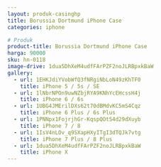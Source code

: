 ```yaml
---
layout: produk-casinghp
title: Borussia Dortmund iPhone Case
categories: iphone

# Produk
product-title: Borussia Dortmund iPhone Case
harga: 90000
sku: hn-0118
image-drive: 1dua5DhXeM4udfFArPZF2noJLRBpxkBaW
gallery:
  - url: 1EHKJdiYVobWfQ3fNRgiNbLoN49zKhTF0
    title: iPhone 5 / 5s / SE
  - url: 1lNbrNPOn9uwNZbjRYA9KNhYcEHcssH4j
    title: iPhone 6 / 6s
  - url: 1UBG4JMErilDXs62t70dBMdvKC5mS4Cqz
    title: iPhone 6 Plus / 6s Plus
  - url: 1PNNpx1FojrjhGr-KqspQOtS4d29dXuyb
    title: iPhone 7 / 8
  - url: 1IsV4nLOv_q9SXapHXyITgI3dTQJk7vtg
    title: iPhone 7 Plus / 8 Plus
  - url: 1dua5DhXeM4udfFArPZF2noJLRBpxkBaW
    title: iPhone X
---
```

